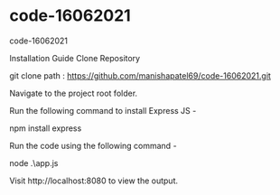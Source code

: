# code-16062021
code-16062021

Installation Guide
Clone Repository

git clone path : https://github.com/manishapatel69/code-16062021.git

Navigate to the project root folder.

Run the following command to install Express JS -

npm install express

Run the code using the following command -

node .\app.js

Visit http://localhost:8080 to view the output.
